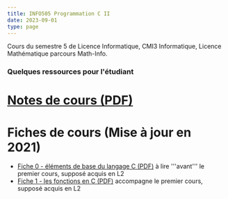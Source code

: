 ```yaml
---
title: INFO505 Programmation C II
date: 2023-09-01
type: page
---
```


Cours du semestre 5 de Licence Informatique, CMI3 Informatique, Licence Mathématique parcours Math-Info.

### Quelques ressources pour l'étudiant

# [Notes de cours (PDF)](info505/Cours/notes-de-cours.pdf)

# Fiches de cours (Mise à jour en 2021)
* [Fiche 0 - éléments de base du langage C (PDF)](info505/Cours/fiche-0.pdf) à lire '''avant''' le premier cours, supposé acquis en L2
* [Fiche 1 - les fonctions en C (PDF)](info505/Cours/fiche-1.pdf) accompagne le premier cours, supposé acquis en L2
